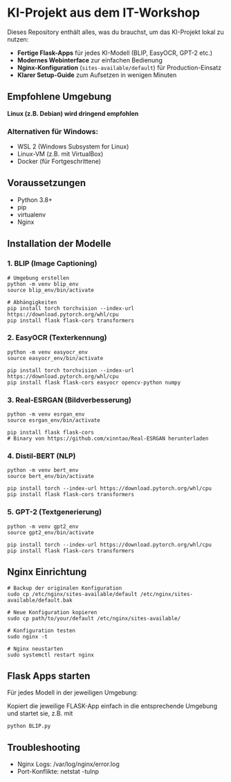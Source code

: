 # KI-Projekt aus dem IT-Workshop

Dieses Repository enthält alles, was du brauchst, um das KI-Projekt lokal zu nutzen:  

- **Fertige Flask-Apps** für jedes KI-Modell (BLIP, EasyOCR, GPT-2 etc.)  
- **Modernes Webinterface** zur einfachen Bedienung  
- **Nginx-Konfiguration** (`sites-available/default`) für Production-Einsatz  
- **Klarer Setup-Guide** zum Aufsetzen in wenigen Minuten  

## Empfohlene Umgebung
**Linux (z.B. Debian) wird dringend empfohlen**

### Alternativen für Windows:
- WSL 2 (Windows Subsystem for Linux)
- Linux-VM (z.B. mit VirtualBox)
- Docker (für Fortgeschrittene)

## Voraussetzungen
- Python 3.8+
- pip
- virtualenv
- Nginx

## Installation der Modelle

### 1. BLIP (Image Captioning)

    # Umgebung erstellen
    python -m venv blip_env
    source blip_env/bin/activate

    # Abhängigkeiten
    pip install torch torchvision --index-url https://download.pytorch.org/whl/cpu
    pip install flask flask-cors transformers

### 2. EasyOCR (Texterkennung)

    python -m venv easyocr_env
    source easyocr_env/bin/activate
    
    pip install torch torchvision --index-url https://download.pytorch.org/whl/cpu
    pip install flask flask-cors easyocr opencv-python numpy

### 3. Real-ESRGAN (Bildverbesserung)

    python -m venv esrgan_env
    source esrgan_env/bin/activate
    
    pip install flask flask-cors
    # Binary von https://github.com/xinntao/Real-ESRGAN herunterladen

### 4. Distil-BERT (NLP)

    python -m venv bert_env
    source bert_env/bin/activate
    
    pip install torch --index-url https://download.pytorch.org/whl/cpu
    pip install flask flask-cors transformers

### 5. GPT-2 (Textgenerierung)

    python -m venv gpt2_env
    source gpt2_env/bin/activate
    
    pip install torch --index-url https://download.pytorch.org/whl/cpu
    pip install flask flask-cors transformers 

## Nginx Einrichtung

    # Backup der originalen Konfiguration
    sudo cp /etc/nginx/sites-available/default /etc/nginx/sites-available/default.bak
    
    # Neue Konfiguration kopieren
    sudo cp path/to/your/default /etc/nginx/sites-available/
    
    # Konfiguration testen
    sudo nginx -t
    
    # Nginx neustarten
    sudo systemctl restart nginx

## Flask Apps starten
Für jedes Modell in der jeweiligen Umgebung:

Kopiert die jeweilige FLASK-App einfach in die entsprechende Umgebung und startet sie, z.B. mit

	python BLIP.py


## Troubleshooting
- Nginx Logs: /var/log/nginx/error.log
- Port-Konflikte: netstat -tulnp
